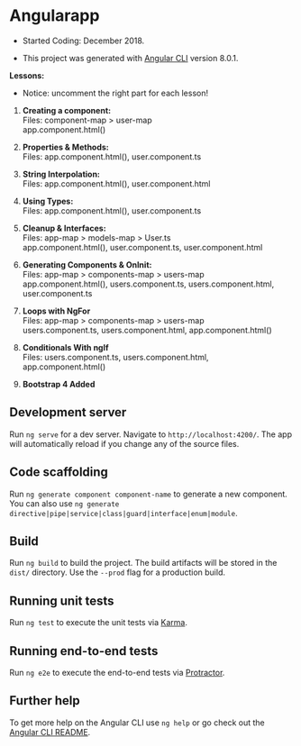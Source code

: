 # Angularapp

- Started Coding: December 2018.


- This project was generated with [Angular CLI](https://github.com/angular/angular-cli) version 8.0.1.

<b>Lessons:</b><br>
- Notice: uncomment the right part for each lesson!

1. <b>Creating a component:</b> <br>
Files: component-map > user-map <br>
app.component.html(<app-user>)

2. <b>Properties & Methods:</b> <br>
Files: app.component.html(<app-user>), user.component.ts 

3. <b>String Interpolation:</b> <br>
Files: app.component.html(<app-user>), user.component.html 

4. <b>Using Types:</b> <br>
Files: app.component.html(<app-user>), user.component.ts 

5. <b>Cleanup & Interfaces:</b> <br>
Files: app-map > models-map > User.ts <br>
app.component.html(<app-user>), user.component.ts, user.component.html

6. <b>Generating Components & OnInit:</b> <br>
Files: app-map > components-map > users-map<br>
app.component.html(<app-users>), users.component.ts, users.component.html, user.component.ts

7. <b>Loops with NgFor</b> <br>
Files: app-map > components-map > users-map<br>
users.component.ts, users.component.html, app.component.html(<app-users>)

8. <b>Conditionals With ngIf</b> <br>
Files: users.component.ts, users.component.html, app.component.html(<app-users>)

9. <b>Bootstrap 4 Added</b> <br>

## Development server

Run `ng serve` for a dev server. Navigate to `http://localhost:4200/`. The app will automatically reload if you change any of the source files.

## Code scaffolding

Run `ng generate component component-name` to generate a new component. You can also use `ng generate directive|pipe|service|class|guard|interface|enum|module`.

## Build

Run `ng build` to build the project. The build artifacts will be stored in the `dist/` directory. Use the `--prod` flag for a production build.

## Running unit tests

Run `ng test` to execute the unit tests via [Karma](https://karma-runner.github.io).

## Running end-to-end tests

Run `ng e2e` to execute the end-to-end tests via [Protractor](http://www.protractortest.org/).

## Further help

To get more help on the Angular CLI use `ng help` or go check out the [Angular CLI README](https://github.com/angular/angular-cli/blob/master/README.md).
